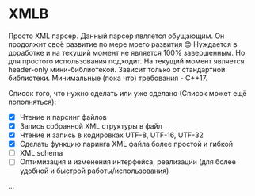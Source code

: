 # XMLB
Просто XML парсер. Данный парсер является обущающим. Он продолжит своё развитие
по мере моего развития 😊
Нуждается в доработке и на текущий момент не является 100% завершенным.
Но для простого использования подходит.
На текущий момент является header-only мини-библиотекой.
Зависит только от стандартной библиотеки.
Минимальные (пока что) требования - C++17.

Список того, что нужно сделать или уже сделано (Список может ещё пополняться):
- [x] Чтение и парсинг файлов
- [x] Запись собранной XML структуры в файл
- [x] Чтение и запись в кодировках UTF-8, UTF-16, UTF-32
- [x] Сделать функцию паринга XML файла более простой и гибкой
- [ ] XML schema
- [ ] Оптимизация и изменения интерфейса, реализации (для более удобной и быстрой работы/использования)

...
